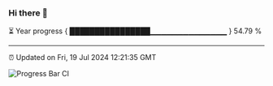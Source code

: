 ### Hi there 👋

⏳ Year progress { ████████████████▁▁▁▁▁▁▁▁▁▁▁▁▁▁ } 54.79 %

---

⏰ Updated on Fri, 19 Jul 2024 12:21:35 GMT

![Progress Bar CI](https://github.com/liununu/liununu/workflows/Progress%20Bar%20CI/badge.svg)
